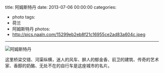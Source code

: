 title: 阿姆斯特丹
date: 2013-07-06 00:00:00
categories:
- photo
tags:
- 荷兰
- 阿姆斯特丹
photos:
- http://pics.naaln.com/15299eb2eb8f21c16955ce2ad83a604c.jpeg
---

![阿姆斯特丹](http://pics.naaln.com/9365a709cb4a412ab5e29c2e2b56474d.jpeg)

这里桥梁交错、河渠纵横，迷人的风车、醉人的郁金香、前卫的建筑、传奇的艺术家、香醇的奶酪、无处不在的自行车是这座城市的名片。